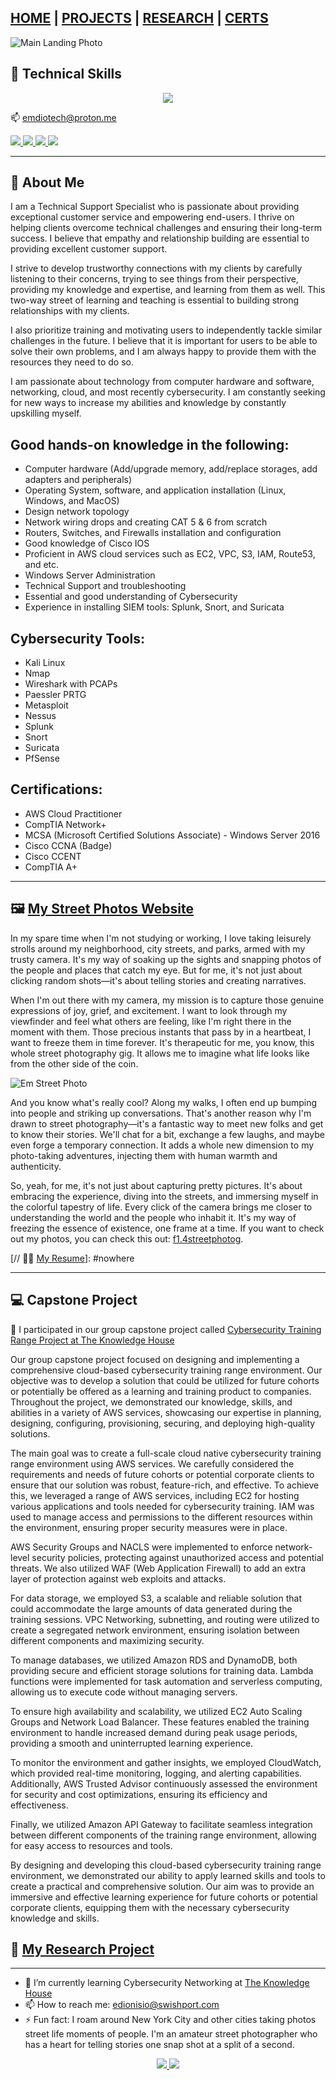 
<!-- [![Typing SVG](https://readme-typing-svg.herokuapp.com?font=VT323&pause=1000&color=3FF799&width=435&lines=Hello+there%2C++I'm+Emilie!+Welcome+to+my+page!;I'm+a+self+taught+gal.+Always+learning+new+things.;I+have+a+knack+for+Network+Security+and+a+cup+of+joe.;With+10+years+of+experience++as+a+Technical+Support.;Help%2C+Teach%2C+and+Learn+are+always+my+mantra.)](https://git.io/typing-svg) -->







## [HOME](https://emiliedionisio.github.io/) | [PROJECTS](https://emiliedionisio.github.io/emProjects.html) | [RESEARCH](https://emiliedionisio.github.io/emResearch.html) | <!-- [RESUME ON GITPAGE](https://emiliedionisio.github.io/emtechres.html) | [RESUME PDF VERSION](EmilieDionisio-Res07302023.pdf) --> [CERTS](https://www.credly.com/users/emilie-dionisio-charriez/badges)













![Main Landing Photo](https://drive.google.com/uc?export=view&id=1JgZG8PanzgYb1vNJzhlf9pBgxXjbIWGK)








## 🤯 Technical Skills

<p align="center">
    <a href="https://github.com/emiliedionisio"><img src="https://skillicons.dev/icons?i=linux,bash,aws,github,git,docker,vim,html,markdown,wordpress,photoshop,visual studio" /></a>
</p>

📫 emdiotech@proton.me <br />
<p>
  <a href="https://www.linkedin.com/in/emdionisio/">
    <img src="https://skillicons.dev/icons?i=linkedin"/>
   </a>  		
  <a href="https://github.com/emiliedionisio">
    <img src="https://skillicons.dev/icons?i=github"/>
  </a>    
  <a href="https://www.instagram.com/f1.4streetphotog/">
    <img src="https://skillicons.dev/icons?i=instagram"/>
  </a>
  <a href="https://twitter.com/emtech711">
    <img src="https://skillicons.dev/icons?i=twitter"/>
  </a>   
</p>
<!---|  ![App Screenshot](https://drive.google.com/uc?export=view&id=1_Px6rC01N12xsDqnYvmyWORzAiwlZXLa)  |   ![App Screenshot](https://drive.google.com/uc?export=view&id=1F_FzXU7DaIzoOblHXQdz4OXzkp2pYw_j)  |    ![App Screenshot](https://drive.google.com/uc?export=view&id=1SF_Rf19mnJaVMP2AVyEiuWalSYp6diR4) |  ![App Screenshot](https://drive.google.com/uc?export=view&id=120uOb3Mj3VsCHq8deMUNFuUsdZFwCyCI)  |
| ---------------------------- | -------------------------- | --------------------- | ------------------ | --->

---

## 🚀 About Me

I am a Technical Support Specialist who is passionate about providing exceptional customer service and empowering end-users. I thrive on helping clients overcome technical challenges and ensuring their long-term success. I believe that empathy and relationship building are essential to providing excellent customer support. 

I strive to develop trustworthy connections with my clients by carefully listening to their concerns, trying to see things from their perspective, providing my knowledge and expertise, and learning from them as well. This two-way street of learning and teaching is essential to building strong relationships with my clients.

I also prioritize training and motivating users to independently tackle similar challenges in the future. I believe that it is important for users to be able to solve their own problems, and I am always happy to provide them with the resources they need to do so.

I am passionate about technology from computer hardware and software, networking, cloud, and most recently cybersecurity. I am constantly seeking for new ways to increase my abilities and knowledge by constantly upskilling myself. 

## Good hands-on knowledge in the following:
- Computer hardware (Add/upgrade memory, add/replace storages, add adapters and peripherals) 
- Operating System, software, and application installation (Linux, Windows, and MacOS)
- Design network topology
- Network wiring drops and creating CAT 5 & 6 from scratch
- Routers, Switches, and Firewalls installation and configuration
- Good knowledge of Cisco IOS
- Proficient in AWS cloud services such as EC2, VPC, S3, IAM, Route53, and etc.
- Windows Server Administration
- Technical Support and troubleshooting
- Essential and good understanding of Cybersecurity 
- Experience in installing SIEM tools: Splunk, Snort, and Suricata

## Cybersecurity Tools:
- Kali Linux
- Nmap
- Wireshark with PCAPs
- Paessler PRTG
- Metasploit
- Nessus
- Splunk
- Snort
- Suricata
- PfSense

## Certifications:
- AWS Cloud Practitioner
- CompTIA Network+
- MCSA (Microsoft Certified Solutions Associate) - Windows Server 2016
- Cisco CCNA (Badge)
- Cisco CCENT
- CompTIA A+



<!-- ![Em Street Photo](https://drive.google.com/uc?export=view&id=1aDgKbHqO_hjh5DfK5178ga-LpgSqS-PK) -->


---
## 🖼️ [My Street Photos Website](https://f14streetphotog.wixsite.com/fstopmoment) 

In my spare time when I'm  not studying or working, I love taking leisurely strolls around my neighborhood, city streets, and parks, armed with my trusty camera. It's my way of soaking up the sights and snapping photos of the people and places that catch my eye. But for me, it's not just about clicking random shots—it's about telling stories and creating narratives.

When I'm out there with my camera, my mission is to capture those genuine expressions of joy, grief, and excitement. I want to look through my viewfinder and feel what others are feeling, like I'm right there in the moment with them. Those precious instants that pass by in a heartbeat, I want to freeze them in time forever. It's therapeutic for me, you know, this whole street photography gig. It allows me to imagine what life looks like from the other side of the coin.










![Em Street Photo](https://drive.google.com/uc?export=view&id=10N_wZcCZqvaD2MK6L1pOKbWYr4SrEPDQ)










And you know what's really cool? Along my walks, I often end up bumping into people and striking up conversations. That's another reason why I'm drawn to street photography—it's a fantastic way to meet new folks and get to know their stories. We'll chat for a bit, exchange a few laughs, and maybe even forge a temporary connection. It adds a whole new dimension to my photo-taking adventures, injecting them with human warmth and authenticity.

So, yeah, for me, it's not just about capturing pretty pictures. It's about embracing the experience, diving into the streets, and immersing myself in the colorful tapestry of life. Every click of the camera brings me closer to understanding the world and the people who inhabit it. It's my way of freezing the essence of existence, one frame at a time. If you want to check out my photos, you can check this out: [f1.4streetphotog](https://f14streetphotog.wixsite.com/fstopmoment).

[// 👩‍💻 [My Resume](https://github.com/emiliedionisio/emiliedionisio.github.io/blob/main/EmilieDionisio-Res2023%26.pdf)]: #nowhere

---

## 💻 Capstone Project
🔭 I participated in our group capstone project called [Cybersecurity Training Range Project at The Knowledge House](https://github.com/orgs/cybertrainingrange/repositories)


Our group capstone project focused on designing and implementing a comprehensive cloud-based cybersecurity training range environment. Our objective was to develop a solution that could be utilized for future cohorts or potentially be offered as a learning and training product to companies. Throughout the project, we demonstrated our knowledge, skills, and abilities in a variety of AWS services, showcasing our expertise in planning, designing, configuring, provisioning, securing, and deploying high-quality solutions.

The main goal was to create a full-scale cloud native cybersecurity training range environment using AWS services. We carefully considered the requirements and needs of future cohorts or potential corporate clients to ensure that our solution was robust, feature-rich, and effective. To achieve this, we leveraged a range of AWS services, including EC2 for hosting various applications and tools needed for cybersecurity training. IAM was used to manage access and permissions to the different resources within the environment, ensuring proper security measures were in place.

AWS Security Groups and NACLS were implemented to enforce network-level security policies, protecting against unauthorized access and potential threats. We also utilized WAF (Web Application Firewall) to add an extra layer of protection against web exploits and attacks.

For data storage, we employed S3, a scalable and reliable solution that could accommodate the large amounts of data generated during the training sessions. VPC Networking, subnetting, and routing were utilized to create a segregated network environment, ensuring isolation between different components and maximizing security.

To manage databases, we utilized Amazon RDS and DynamoDB, both providing secure and efficient storage solutions for training data. Lambda functions were implemented for task automation and serverless computing, allowing us to execute code without managing servers.

To ensure high availability and scalability, we utilized EC2 Auto Scaling Groups and Network Load Balancer. These features enabled the training environment to handle increased demand during peak usage periods, providing a smooth and uninterrupted learning experience.

To monitor the environment and gather insights, we employed CloudWatch, which provided real-time monitoring, logging, and alerting capabilities. Additionally, AWS Trusted Advisor continuously assessed the environment for security and cost optimizations, ensuring its efficiency and effectiveness.

Finally, we utilized Amazon API Gateway to facilitate seamless integration between different components of the training range environment, allowing for easy access to resources and tools.

By designing and developing this cloud-based cybersecurity training range environment, we demonstrated our ability to apply learned skills and tools to create a practical and comprehensive solution. Our aim was to provide an immersive and effective learning experience for future cohorts or potential corporate clients, equipping them with the necessary cybersecurity knowledge and skills. 

## 📘 [My Research Project](/emResearch.md) 

---

- 🌱 I’m currently learning Cybersecurity Networking at [The Knowledge House](https://www.theknowledgehouse.org/)
- 📫 How to reach me: edionisio@swishport.com
- ⚡ Fun fact: I roam around New York City and other cities taking photos street life moments of people. I'm an amateur street photographer who has a heart for telling stories one snap shot at a split of a second. 

<p align="center">
  <a href="https://www.linkedin.com/in/emdionisio/">
    <img src="https://skillicons.dev/icons?i=linkedin" />
  </a>  
    <a href="https://f14streetphotog.wixsite.com/fstopmoment">
    <img src="https://skillicons.dev/icons?i=instagram" />
  </a>
</p>


<!---### Emilie Dionisio👩‍
[![linkedin](https://img.shields.io/badge/linkedin-0A66C2?style=for-the-badge&logo=linkedin&logoColor=white)](https://www.linkedin.com/in/emdionisio/)
- [@Emilie Dionisio](https://github.com/emiliedionisio) --->
